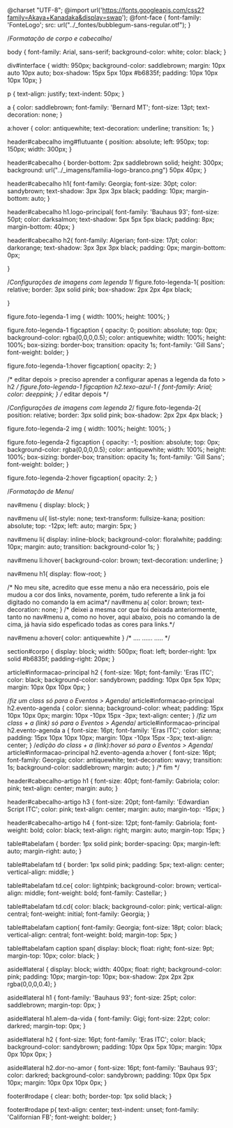 @charset "UTF-8";
@import url('https://fonts.googleapis.com/css2?family=Akaya+Kanadaka&display=swap');
@font-face {
    font-family: 'FonteLogo';
    src: url("../_fontes/bubblegum-sans-regular.otf");
}


/*Formatação de corpo e cabecalho*/

body {
    font-family: Arial, sans-serif;
    background-color: white;
    color: black;
}

div#interface {
    width: 950px;
    background-color: saddlebrown;
    margin: 10px auto 10px auto;
    box-shadow: 15px 5px 10px #b6835f;
    padding: 10px 10px 10px 10px;
}

p {
    text-align: justify;
    text-indent: 50px;
}

a {
    color: saddlebrown;
    font-family: 'Bernard MT';
    font-size: 13pt;
    text-decoration: none;
}

a:hover {
    color: antiquewhite;
    text-decoration: underline;
    transition: 1s;
}

header#cabecalho img#flutuante {
    position: absolute;
    left: 950px;
    top: 150px;
    width: 300px;
}

header#cabecalho {
    border-bottom: 2px saddlebrown solid;
    height: 300px;
    background: url("../_imagens/familia-logo-branco.png") 50px 40px;
}

header#cabecalho h1{
    font-family: Georgia;
    font-size: 30pt;
    color: sandybrown;
    text-shadow: 3px 3px 3px black;
    padding: 10px;
    margin-bottom: auto;
}

header#cabecalho h1.logo-principal{
    font-family: 'Bauhaus 93';
    font-size: 50pt;
    color: darksalmon;
    text-shadow: 5px 5px 5px black;
    padding: 8px;
    margin-bottom: 40px;
}

header#cabecalho h2{
    font-family: Algerian;
    font-size: 17pt;
    color: darkorange;
    text-shadow: 3px 3px 3px black;
    padding: 0px;
    margin-bottom: 0px;

}

/*Configurações de imagens com legenda 1*/
figure.foto-legenda-1{
    position: relative;
    border: 3px solid pink;
    box-shadow: 2px 2px 4px black;
   
}

figure.foto-legenda-1 img {
    width: 100%;
    height: 100%;
}

figure.foto-legenda-1 figcaption {
    opacity: 0;
    position: absolute;
    top: 0px;
    background-color: rgba(0,0,0,0.5);
    color: antiquewhite;
    width: 100%;
    height: 100%;
    box-sizing: border-box;
    transition: opacity 1s;
    font-family: 'Gill Sans';
    font-weight: bolder;
}

figure.foto-legenda-1:hover figcaption{
    opacity: 2;
}



/* editar depois > preciso aprender a configurar apenas a legenda da foto > h2 */
figure.foto-legenda-1 figcaption h2.texo-azul-1 {
    font-family: Arial;
    color: deeppink;
 }
/* editar depois */



/*Configurações de imagens com legenda 2*/
figure.foto-legenda-2{
    position: relative;
    border: 3px solid pink;
    box-shadow: 2px 2px 4px black;
}

figure.foto-legenda-2 img {
    width: 100%;
    height: 100%;
}

figure.foto-legenda-2 figcaption {
    opacity: -1;
    position: absolute;
    top: 0px;
    background-color: rgba(0,0,0,0.5);
    color: antiquewhite;
    width: 100%;
    height: 100%;
    box-sizing: border-box;
    transition: opacity 1s;
    font-family: 'Gill Sans';
    font-weight: bolder;
}

figure.foto-legenda-2:hover figcaption{
    opacity: 2;
}

/*Formatação de Menu*/

nav#menu {
    display: block;
}

nav#menu ul{
    list-style: none;
    text-transform: fullsize-kana;
    position: absolute;
    top: -12px;
    left: auto;
    margin: 5px;
}

nav#menu li{
    display: inline-block;
    background-color: floralwhite;
    padding: 10px;
    margin: auto;
    transition: background-color 1s;
}

nav#menu li:hover{
    background-color: brown;
    text-decoration: underline;
}

nav#menu h1{
    display: flow-root;
}

/* No meu site, acredito que esse menu a não era necessário, pois ele mudou a cor dos links, novamente, porém, tudo referente a link ja foi digitado no comando la em acima*/
nav#menu a{
    color: brown;
    text-decoration: none;
}
/* deixei a mesma cor que foi deixada anteriormente, tanto no nav#menu a, como no hover, aqui abaixo, pois no comando la de cima, já havia sido espeficado todas as cores para links.*/

nav#menu a:hover{
    color: antiquewhite
}
/*  ....  ......  .....  */

section#corpo {
    display: block;
    width: 500px;
    float: left;
    border-right: 1px solid #b6835f;
    padding-right: 20px;
}

article#informacao-principal h2 {
    font-size: 16pt;
    font-family: 'Eras ITC';
    color: black;
    background-color: sandybrown;
    padding: 10px 0px 5px 10px;
    margin: 10px 0px 10px 0px;
}

/*fiz um class só para o Eventos > Agenda*/
article#informacao-principal h2.evento-agenda {
    color: sienna;
    background-color: wheat;
    padding: 15px 10px 10px 0px;
    margin: 10px -10px 15px -3px;
    text-align: center;
}
/*fiz um class + a (link) só para o Eventos > Agenda*/
article#informacao-principal h2.evento-agenda a {
    font-size: 16pt;
    font-family: 'Eras ITC';
    color: sienna;
    padding: 15px 10px 10px 10px;
    margin: 10px -10px 15px -3px;
    text-align: center;
}
/*edição do class + a (link):hover só para o Eventos > Agenda*/
article#informacao-principal h2.evento-agenda a:hover {
    font-size: 16pt;
    font-family: Georgia;
    color: antiquewhite;
    text-decoration: wavy;
    transition: 1s;
    background-color: saddlebrown;
    margin: auto;
}
/*    fim    */

header#cabecalho-artigo h1 {
    font-size: 40pt;
    font-family: Gabriola;
    color: pink;
    text-align: center;
    margin: auto;
}

header#cabecalho-artigo h3 {
    font-size: 20pt;
    font-family: 'Edwardian Script ITC';
    color: pink;
    text-align: center;
    margin: auto;
    margin-top: -15px;
}

header#cabecalho-artigo h4 {
    font-size: 12pt;
    font-family: Gabriola;
    font-weight: bold;
    color: black;
    text-align: right;
    margin: auto;
    margin-top: 15px;
}

table#tabelafam {
    border: 1px solid pink;
    border-spacing: 0px;
    margin-left: auto;
    margin-right: auto;
}

table#tabelafam td {
   border: 1px solid pink;
   padding: 5px;
   text-align: center;
   vertical-align: middle;
}

table#tabelafam td.ce{
   color: lightpink;
   background-color: brown;
   vertical-align: middle;
   font-weight: bold;
   font-family: Castellar;
}

table#tabelafam td.cd{
   color: black;
   background-color: pink;
   vertical-align: central;
   font-weight: initial;
   font-family: Georgia;
}

table#tabelafam caption{
    font-family: Georgia;
    font-size: 18pt;
    color: black;
    vertical-align: central;
    font-weight: bold;
    margin-top: 5px;
}

table#tabelafam caption span{
   display: block;
   float: right;
   font-size: 9pt;
   margin-top: 10px;
   color: black;
}

aside#lateral {
    display: block;
    width: 400px;
    float: right;
    background-color: pink;
    padding: 10px;
    margin-top: 10px;
    box-shadow: 2px 2px 2px rgba(0,0,0,0.4);
}

aside#lateral h1 {
   font-family: 'Bauhaus 93';
   font-size: 25pt;
   color: saddlebrown;
   margin-top: 0px;
}

aside#lateral h1.alem-da-vida {
   font-family: Gigi;
   font-size: 22pt;
   color: darkred;
   margin-top: 0px;
}

aside#lateral h2 {
   font-size: 16pt;
   font-family: 'Eras ITC';
   color: black;
   background-color: sandybrown;
   padding: 10px 0px 5px 10px;
   margin: 10px 0px 10px 0px;
}

aside#lateral h2.dor-no-amor {
   font-size: 16pt;
   font-family: 'Bauhaus 93';
   color: darkred;
   background-color: sandybrown;
   padding: 10px 0px 5px 10px;
   margin: 10px 0px 10px 0px;
}

footer#rodape {
    clear: both;
    border-top: 1px solid black;
}

footer#rodape p{
    text-align: center;
    text-indent: unset;
    font-family: 'Californian FB';
    font-weight: bolder;
}